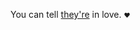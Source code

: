 You can tell <a href="http://scripting.com/images/2019/11/05/love.png">they're</a> in love. <span style="font-size: .7em;">:heart:</span>
